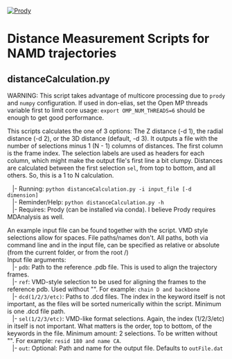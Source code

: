 [![Prody](https://img.shields.io/badge/powered%20by-ProDy-9cf)](http://prody.csb.pitt.edu/index.html)
# Distance Measurement Scripts for NAMD trajectories

## distanceCalculation.py
WARNING: This script takes advantage of multicore processing due to `prody` and `numpy` configuration.
If used in don-elias, set the Open MP threads variable first to limit core usage: `export OMP_NUM_THREADS=6` should be enough to get good performance.

This scripts calculates the one of 3 options: The Z distance (-d 1), the radial distance (-d 2), or the 3D distance (default, -d 3). It outputs a file with the number of selections minus 1 (N - 1) columns of distances. The first column is the frame index. The selection labels are used as headers for each column, which might make the output file's first line a bit clumpy. Distances are calculated between the first selection `sel`, from top to bottom, and all others. So, this is a 1 to N calculation.

&nbsp;&nbsp; |- Running: `python distanceCalculation.py -i input_file [-d dimension]` <br />
&nbsp;&nbsp; |- Reminder/Help: `python distanceCalculation.py -h` <br />
&nbsp;&nbsp; |- Requires: Prody (can be installed via conda). I believe Prody requires MDAnalysis as well.

An example input file can be found together with the script. VMD style selections allow for spaces. File paths/names don't.
All paths, both via command line and in the input file, can be specified as relative or absolute (from the current folder, or from the root /)<br />
Input file arguments: <br />
&nbsp;&nbsp; |- `pdb`: Path to the reference .pdb file. This is used to align the trajectory frames.<br />
&nbsp;&nbsp; |- `ref`: VMD-style selection to be used for aligning the frames to the reference pdb. Used without "". For example: `chain D and backbone`<br />
&nbsp;&nbsp; |- `dcd(1/2/3/etc)`: Paths to .dcd files. The index in the keyword itself is not important, as the files will be sorted numerically within the script. Minimum is one .dcd file path. <br />
&nbsp;&nbsp; |- `sel(1/2/3/etc)`: VMD-like format selections. Again, the index (1/2/3/etc) in itself is not important. What matters is the order, top to bottom, of the keywords in the file. Minimum amount: 2 selections. To be written without "". For example: `resid 180 and name CA`.<br/>
&nbsp;&nbsp; |- `out`: Optional: Path and name for the output file. Defaults to `outFile.dat`
